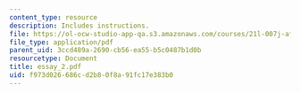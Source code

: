 ```yaml
---
content_type: resource
description: Includes instructions.
file: https://ol-ocw-studio-app-qa.s3.amazonaws.com/courses/21l-007j-after-columbus-fall-2003/f973d026686cd2b80f8a91fc17e383b0_essay_2.pdf
file_type: application/pdf
parent_uid: 3ccd489a-2690-cb56-ea55-b5c0487b1d0b
resourcetype: Document
title: essay_2.pdf
uid: f973d026-686c-d2b8-0f8a-91fc17e383b0
---
```

